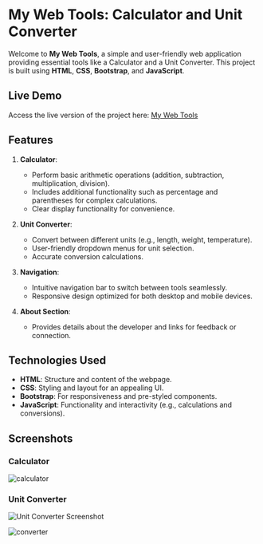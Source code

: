 # My Web Tools: Calculator and Unit Converter

Welcome to **My Web Tools**, a simple and user-friendly web application providing essential tools like a Calculator and a Unit Converter. This project is built using **HTML**, **CSS**, **Bootstrap**, and **JavaScript**.

## Live Demo

Access the live version of the project here: [My Web Tools](https://yaseenijaz.github.io/Calculator/)

## Features

1. **Calculator**:
   - Perform basic arithmetic operations (addition, subtraction, multiplication, division).
   - Includes additional functionality such as percentage and parentheses for complex calculations.
   - Clear display functionality for convenience.

2. **Unit Converter**:
   - Convert between different units (e.g., length, weight, temperature).
   - User-friendly dropdown menus for unit selection.
   - Accurate conversion calculations.

3. **Navigation**:
   - Intuitive navigation bar to switch between tools seamlessly.
   - Responsive design optimized for both desktop and mobile devices.

4. **About Section**:
   - Provides details about the developer and links for feedback or connection.

## Technologies Used

- **HTML**: Structure and content of the webpage.
- **CSS**: Styling and layout for an appealing UI.
- **Bootstrap**: For responsiveness and pre-styled components.
- **JavaScript**: Functionality and interactivity (e.g., calculations and conversions).

## Screenshots

### Calculator
![calculator](https://github.com/user-attachments/assets/5e348003-1704-480a-a05a-74e0bd726abc)


### Unit Converter
![Unit Converter Screenshot](#)

![converter](https://github.com/user-attachments/assets/5ce3b683-9123-4f49-b033-1628cc202575)



